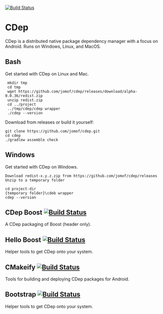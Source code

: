 [![Build Status](https://travis-ci.org/jomof/cdep.svg?branch=master)](https://travis-ci.org/jomof/cdep)


# CDep
CDep is a distributed native package dependency manager with a focus on Android. Runs on Windows, Linux, and MacOS.
   
   
## Bash
Get started with CDep on Linux and Mac.
 
     mkdir tmp
     cd tmp
     wget https://github.com/jomof/cdep/releases/download/alpha-0.0.36/redist.zip
     unzip redist.zip
     cd ../project
     ../tmp/cdep/cdep wrapper
     ./cdep --version

Download from releases or build it yourself:

    git clone https://github.com/jomof/cdep.git
    cd cdep
    ./gradlew assemble check
    
    
## Windows
Get started with CDep on Windows.

    Download redist-x.y.z.zip from https://github.com/jomof/cdep/releases
    Unzip to a temporary folder
    
    cd project-dir
    {temporary folder}\cdeb wrapper
    cdep --version
    
    
## CDep Boost [![Build Status](https://travis-ci.org/jomof/boost.svg?branch=master)](https://github.com/jomof/boost)
A CDep packaging of Boost (header only).


## Hello Boost [![Build Status](https://travis-ci.org/jomof/hello-boost.svg?branch=master)](https://github.com/jomof/hello-boost)
Helper tools to get CDep onto your system.


## CMakeify [![Build Status](https://travis-ci.org/jomof/cmakeify.svg?branch=master)](https://github.com/jomof/cmakeify)
Tools for building and deploying CDep packages for Android.


## Bootstrap [![Build Status](https://travis-ci.org/jomof/bootstrap.svg?branch=master)](https://github.com/jomof/bootstrap)
Helper tools to get CDep onto your system.

